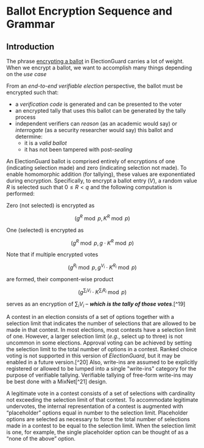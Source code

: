 # Ballot Encryption Sequence and Grammar

## Introduction

The phrase [encrypting a ballot](../../Glossary#encrypting-a-ballot) in ElectionGuard carries a lot of weight. When we encrypt a ballot, we want to accomplish many things depending on the *use case*

From an *end-to-end verifiable election* perspective, the ballot must be encrypted such that:
    
* a *verification code* is generated and can be presented to the voter
* an encrypted tally that uses this ballot can be generated by the tally process
* independent verifiers  can *reason* (as an academic would say) or *interrogate* (as a security researcher would say) this ballot and determine:
  * it is a *valid ballot*
  * it has not been tampered with post-*sealing*

An ElectionGuard ballot is comprised entirely of encryptions of one (indicating selection made) and zero (indicating selection not made). To enable homomorphic addition (for tallying), these values are exponentiated during encryption. Specifically, to encrypt a ballot entry $(V)$, a random value $R$ is selected such that $0 \le R \lt q$ and the following computation is performed:

Zero (not selected) is encrypted as 

$$
(g^R \bmod p, K^R \bmod p)
$$

One (selected) is encrypted as 

$$
(g^R \bmod p, g \cdot K^R \bmod p)
$$

Note that if multiple encrypted votes 

$$
\left(g^{R_i} \bmod p, g^{V_i} \cdot K^{R_i} \bmod p\right)
$$

are formed, their component-wise product 

$$
\left(g^{\sum_{i}V_i} \cdot K^{\sum_{i}R_i} \bmod p\right)
$$

serves as an encryption of $\sum_iV_i$ – _**which is the tally of those votes**_.[^19]

A contest in an election consists of a set of options together with a selection limit that indicates the number of selections that are allowed to be made in that contest. In most elections, most contests have a selection limit of one. However, a larger selection limit (*e.g.*, select up to three) is not uncommon in some elections. Approval voting can be achieved by setting the selection limit to the total number of options in a contest. Ranked choice voting is not supported in this version of *ElectionGuard*, but it may be enabled in a future version.[^20] Also, write-ins are assumed to be explicitly registered or allowed to be lumped into a single "write-ins" category for the purpose of verifiable tallying. Verifiable tallying of free-form write-ins may be best done with a MixNet[^21] design.

 A legitimate vote in a contest consists of a set of selections with cardinality not exceeding the selection limit of that contest. To accommodate legitimate undervotes, the internal representation of a contest is augmented with “placeholder” options equal in number to the selection limit. Placeholder options are selected as necessary to force the total number of selections made in a contest to be equal to the selection limit. When the selection limit is one, for example, the single placeholder option can be thought of as a “none of the above” option.
